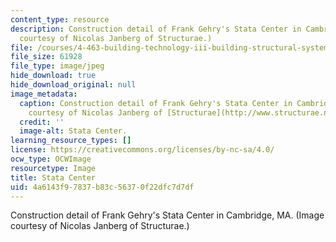 ```yaml
---
content_type: resource
description: Construction detail of Frank Gehry's Stata Center in Cambridge, MA. (Image
  courtesy of Nicolas Janberg of Structurae.)
file: /courses/4-463-building-technology-iii-building-structural-systems-fall-2004/4a6143f97837b83c56370f22dfc7d7df_4-463f04.jpg
file_size: 61928
file_type: image/jpeg
hide_download: true
hide_download_original: null
image_metadata:
  caption: Construction detail of Frank Gehry's Stata Center in Cambridge, MA. (Image
    courtesy of Nicolas Janberg of [Structurae](http://www.structurae.net/).)
  credit: ''
  image-alt: Stata Center.
learning_resource_types: []
license: https://creativecommons.org/licenses/by-nc-sa/4.0/
ocw_type: OCWImage
resourcetype: Image
title: Stata Center
uid: 4a6143f9-7837-b83c-5637-0f22dfc7d7df
---
```

Construction detail of Frank Gehry's Stata Center in Cambridge, MA. (Image courtesy of Nicolas Janberg of Structurae.)